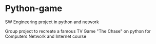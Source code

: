 # Python-game
SW Engineering project in python and network

Group project to recreate a famous TV Game "The Chase" on python for Computers Network and Internet course
